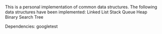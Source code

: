 This is a personal implementation of common data structures. The following data structures have been implemented:
  Linked List
  Stack
  Queue
  Heap
  Binary Search Tree

Dependencies:
  googletest
